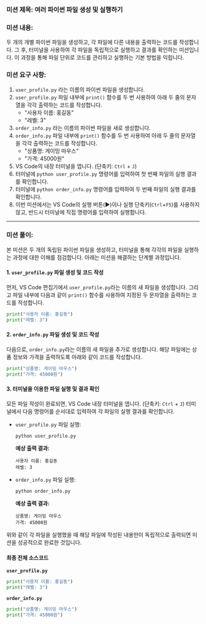 ### **미션 제목**: 여러 파이썬 파일 생성 및 실행하기

### **미션 내용**:
두 개의 개별 파이썬 파일을 생성하고, 각 파일에 다른 내용을 출력하는 코드를 작성합니다. 그 후, 터미널을 사용하여 각 파일을 독립적으로 실행하고 결과를 확인하는 미션입니다. 이 과정을 통해 파일 단위로 코드를 관리하고 실행하는 기본 방법을 익힙니다.

### **미션 요구 사항**:
1.  `user_profile.py` 라는 이름의 파이썬 파일을 생성합니다.
2.  `user_profile.py` 파일 내부에 `print()` 함수를 두 번 사용하여 아래 두 줄의 문자열을 각각 출력하는 코드를 작성합니다.
    *   "사용자 이름: 홍길동"
    *   "레벨: 3"
3.  `order_info.py` 라는 이름의 파이썬 파일을 새로 생성합니다.
4.  `order_info.py` 파일 내부에 `print()` 함수를 두 번 사용하여 아래 두 줄의 문자열을 각각 출력하는 코드를 작성합니다.
    *   "상품명: 게이밍 마우스"
    *   "가격: 45000원"
5.  VS Code의 내장 터미널을 엽니다. (단축키: `Ctrl` + `J`)
6.  터미널에 `python user_profile.py` 명령어를 입력하여 첫 번째 파일의 실행 결과를 확인합니다.
7.  터미널에 `python order_info.py` 명령어를 입력하여 두 번째 파일의 실행 결과를 확인합니다.
8.  이번 미션에서는 VS Code의 실행 버튼(▶)이나 실행 단축키(`Ctrl`+`F5`)를 사용하지 않고, 반드시 터미널에 직접 명령어를 입력하여 실행합니다.

---

### **미션 풀이**:
본 미션은 두 개의 독립된 파이썬 파일을 생성하고, 터미널을 통해 각각의 파일을 실행하는 과정에 대한 이해를 점검합니다. 아래는 미션을 해결하는 단계별 과정입니다.

#### **1. `user_profile.py` 파일 생성 및 코드 작성**
먼저, VS Code 편집기에서 `user_profile.py`라는 이름의 새 파일을 생성합니다.
그리고 파일 내부에 다음과 같이 `print()` 함수를 사용하여 지정된 두 문자열을 출력하는 코드를 작성합니다.

```python
print("사용자 이름: 홍길동")
print("레벨: 3")
```

#### **2. `order_info.py` 파일 생성 및 코드 작성**
다음으로, `order_info.py`라는 이름의 새 파일을 추가로 생성합니다.
해당 파일에는 상품 정보와 가격을 출력하도록 아래와 같이 코드를 작성합니다.

```python
print("상품명: 게이밍 마우스")
print("가격: 45000원")
```

#### **3. 터미널을 이용한 파일 실행 및 결과 확인**
모든 파일 작성이 완료되면, VS Code 내장 터미널을 엽니다. (단축키: `Ctrl` + `J`)
터미널에서 다음 명령어를 순서대로 입력하여 각 파일의 실행 결과를 확인합니다.

*   `user_profile.py` 파일 실행:
    ```shell
    python user_profile.py
    ```
    **예상 출력 결과:**
    ```
    사용자 이름: 홍길동
    레벨: 3
    ```

*   `order_info.py` 파일 실행:
    ```shell
    python order_info.py
    ```
    **예상 출력 결과:**
    ```
    상품명: 게이밍 마우스
    가격: 45000원
    ```
위와 같이 각 파일을 실행했을 때 해당 파일에 작성된 내용만이 독립적으로 출력되면 미션을 성공적으로 완료한 것입니다.

#### **최종 전체 소스코드**

**`user_profile.py`**
```python
print("사용자 이름: 홍길동")
print("레벨: 3")
```

**`order_info.py`**
```python
print("상품명: 게이밍 마우스")
print("가격: 45000원")
```